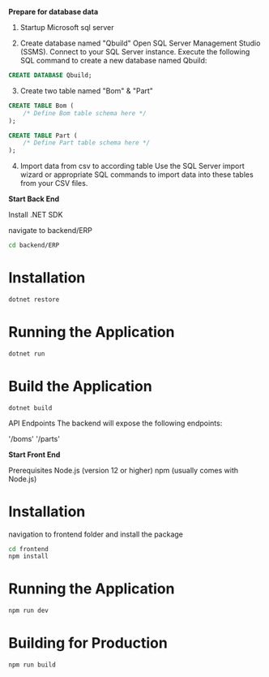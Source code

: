 **Prepare for database data**

1. Startup Microsoft sql server

2. Create database named "Qbuild"
   Open SQL Server Management Studio (SSMS).
   Connect to your SQL Server instance.
   Execute the following SQL command to create a new database named Qbuild:

```sql
CREATE DATABASE Qbuild;
```

3. Create two table named "Bom" & "Part"

```sql
CREATE TABLE Bom (
    /* Define Bom table schema here */
);

CREATE TABLE Part (
    /* Define Part table schema here */
);

```

4. Import data from csv to according table
   Use the SQL Server import wizard or appropriate SQL commands to import data into these tables from your CSV files.

**Start Back End**

Install .NET SDK

navigate to backend/ERP

```bash
cd backend/ERP
```

# Installation

```bash
dotnet restore
```

# Running the Application

```bash
dotnet run
```

# Build the Application

```
dotnet build
```

API Endpoints
The backend will expose the following endpoints:

'/boms'
'/parts'

**Start Front End**

Prerequisites
Node.js (version 12 or higher)
npm (usually comes with Node.js)

# Installation

navigation to frontend folder and install the package

```bash
cd frontend
npm install
```

# Running the Application

```bash
npm run dev
```

# Building for Production

```bash
npm run build
```
